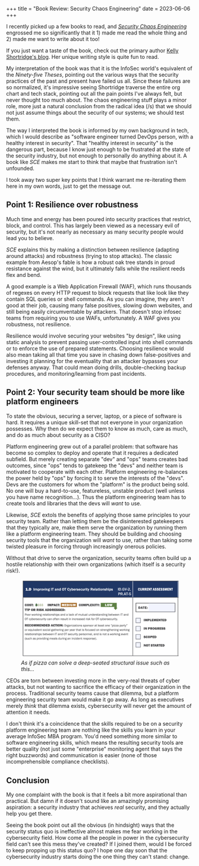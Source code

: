 +++
title = "Book Review: Security Chaos Engineering"
date = 2023-06-06
+++

I recently picked up a few books to read, and *[Security Chaos Engineering](https://www.securitychaoseng.com)* engrossed me so significantly that it 1) made me read the whole thing and 2) made me want to write about it too!

If you just want a taste of the book, check out the primary author [Kelly Shortridge's blog](https://www.kellyshortridge.com/). Her unique writing style is quite fun to read.

My interpretation of the book was that it is the InfoSec world's equivalent of the *Ninety-five Theses*, pointing out the various ways that the security practices of the past and present have failed us all. Since these failures are so normalized, it's impressive seeing Shortridge traverse the entire org chart and tech stack, pointing out all the pain points I've always felt, but never thought too much about. The chaos engineering stuff plays a minor role, more just a natural conclusion from the radical idea (/s) that we should not just assume things about the security of our systems; we should test them.

The way I interpreted the book is informed by my own background in tech, which I would describe as "software engineer turned DevOps person, with a healthy interest in security". That "healthy interest in security" is the dangerous part, because I know just enough to be frustrated at the state of the security industry, but not enough to personally do anything about it. A book like *SCE* makes me start to think that maybe that frustration isn't unfounded.

I took away two super key points that I think warrant me re-iterating them here in my own words, just to get the message out.

## Point 1: Resilience over robustness

Much time and energy has been poured into security practices that restrict, block, and control. This has largely been viewed as a necessary evil of security, but it's not nearly as necessary as many security people would lead you to believe.

*SCE* explains this by making a distinction between resilience (adapting around attacks) and robustness (trying to stop attacks). The classic example from Aesop's fable is how a robust oak tree stands in proud resistance against the wind, but it ultimately falls while the resilient reeds flex and bend.

A good example is a Web Application Firewall (WAF), which runs thousands of regexes on every HTTP request to block requests that like look like they contain SQL queries or shell commands. As you can imagine, they aren't good at their job, causing many false positives, slowing down websites, and still being easily circumventable by attackers. That doesn't stop infosec teams from requiring you to use WAFs, unfortunately. A WAF gives you robustness, not resilience.

Resilience would involve securing your websites "by design", like using static analysis to prevent passing user-controlled input into shell commands or to enforce the use of prepared statements. Choosing resilience would also mean taking all that time you save in chasing down false-positives and investing it planning for the eventuality that an attacker bypasses your defenses anyway. That could mean doing drills, double-checking backup procedures, and monitoring/learning from past incidents.

## Point 2: Your security team should be more like platform engineers

To state the obvious, securing a server, laptop, or a piece of software is hard. It requires a unique skill-set that not everyone in your organization possesses. Why then do we expect them to know as much, care as much, and do as much about security as a CISO?

Platform engineering grew out of a parallel problem: that software has become so complex to deploy and operate that it requires a dedicated subfield. But merely creating separate "dev" and "ops" teams creates bad outcomes, since "ops" tends to gatekeep the "devs" and neither team is motivated to cooperate with each other. Platform engineering re-balances the power held by "ops" by forcing it to serve the interests of the "devs". Devs are the customers for whom the "platform" is the product being sold. No one will buy a hard-to-use, featureless, unstable product (well unless you have name recognition...). Thus the platform engineering team has to create tools and libraries that the devs will *want* to use.

Likewise, *SCE* extols the benefits of applying those same principles to your security team. Rather than letting them be the disinterested gatekeepers that they typically are, make them serve the organization by running them like a platform engineering team. They should be building and choosing security tools that the organization will *want* to use, rather than taking some twisted pleasure in forcing through increasingly onerous policies.

Without that drive to serve the organization, security teams often build up a hostile relationship with their own organizations (which itself is a security risk!).

<figure>
  <img src="/blog/2023/cisa_pizza_party.png" alt="A picture of CISA's Cybersecurity Checklist which encourages scheduling a pizza party to improve relationships between your security team and your operations teams."/>
  <figcaption><em>As if pizza can solve a deep-seated structural issue such as this...</em></figcaption>
</figure>

CEOs are torn between investing more in the very-real threats of cyber attacks, but not wanting to sacrifice the efficacy of their organization in the process. Traditional security teams cause that dilemma, but a platform engineering security team would make it go away. As long as executives merely *think* that dilemma exists, cybersecurity will never get the amount of attention it needs.

I don't think it's a coincidence that the skills required to be on a security platform engineering team are nothing like the skills you learn in your average InfoSec MBA program. You'd need something more similar to software engineering skills, which means the resulting security tools are better quality (not just some "enterprise" monitoring agent that says the right buzzwords) and communication is easier (none of those incomprehensible compliance checklists).

## Conclusion

My one complaint with the book is that it feels a bit more aspirational than practical. But damn if it doesn't sound like an amazingly promising aspiration: a security industry that achieves *real* security, and they actually help you get there.

Seeing the book point out all the obvious (in hindsight) ways that the security status quo is ineffective almost makes me fear working in the cybersecurity field. How come all the people in power in the cybersecurity field can't see this mess they've created? If I joined them, would I be forced to keep propping up this status quo? I hope one day soon that the cybersecurity industry starts doing the one thing they can't stand: change.
